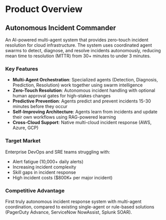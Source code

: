 # Product Overview

## Autonomous Incident Commander

An AI-powered multi-agent system that provides zero-touch incident resolution for cloud infrastructure. The system uses coordinated agent swarms to detect, diagnose, and resolve incidents autonomously, reducing mean time to resolution (MTTR) from 30+ minutes to under 3 minutes.

### Key Features

- **Multi-Agent Orchestration**: Specialized agents (Detection, Diagnosis, Prediction, Resolution) work together using swarm intelligence
- **Zero-Touch Resolution**: Autonomous incident handling with optional human approval gates for high-stakes changes
- **Predictive Prevention**: Agents predict and prevent incidents 15-30 minutes before they occur
- **Self-Improving Architecture**: Agents learn from incidents and update their own workflows using RAG-powered learning
- **Cross-Cloud Support**: Native multi-cloud incident response (AWS, Azure, GCP)

### Target Market

Enterprise DevOps and SRE teams struggling with:

- Alert fatigue (10,000+ daily alerts)
- Increasing incident complexity
- Skill gaps in incident response
- High incident costs ($800K+ per major incident)

### Competitive Advantage

First truly autonomous incident response system with multi-agent coordination, compared to existing single-agent or rule-based solutions (PagerDuty Advance, ServiceNow NowAssist, Splunk SOAR).
